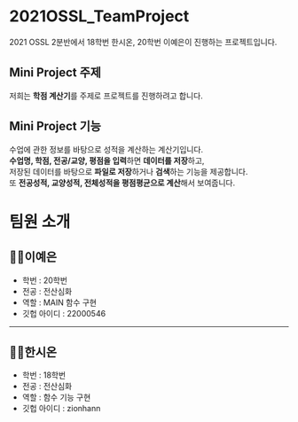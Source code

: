 # 2021OSSL_TeamProject

2021 OSSL 2분반에서 18학번 한시온, 20학번 이예은이 진행하는 프로젝트입니다.

## Mini Project 주제

저희는 **학점 계산기**를 주제로 프로젝트를 진행하려고 합니다.

## Mini Project 기능

수업에 관한 정보를 바탕으로 성적을 계산하는 계산기입니다.   
**수업명, 학점, 전공/교양, 평점을 입력**하면 **데이터를 저장**하고,   
저장된 데이터를 바탕으로 **파일로 저장**하거나 **검색**하는 기능을 제공합니다.   
또 **전공성적, 교양성적, 전체성적을 평점평균으로 계산**해서 보여줍니다.

# 팀원 소개

## 👩‍💻이예은

* 학번 : 20학번
* 전공 : 전산심화
* 역할 : MAIN 함수 구현
* 깃헙 아이디 : 22000546

-------------------------

## 👨‍💻한시온

* 학번 : 18학번
* 전공 : 전산심화
* 역할 : 함수 기능 구현
* 깃헙 아이디 : zionhann